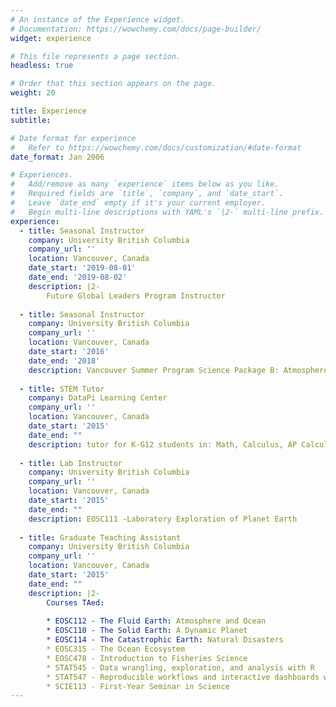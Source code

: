 ```yaml
---
# An instance of the Experience widget.
# Documentation: https://wowchemy.com/docs/page-builder/
widget: experience

# This file represents a page section.
headless: true

# Order that this section appears on the page.
weight: 20

title: Experience
subtitle:

# Date format for experience
#   Refer to https://wowchemy.com/docs/customization/#date-format
date_format: Jan 2006

# Experiences.
#   Add/remove as many `experience` items below as you like.
#   Required fields are `title`, `company`, and `date_start`.
#   Leave `date_end` empty if it's your current employer.
#   Begin multi-line descriptions with YAML's `|2-` multi-line prefix.
experience:
  - title: Seasonal Instructor
    company: University British Columbia 
    company_url: ''
    location: Vancouver, Canada
    date_start: '2019-08-01'
    date_end: '2019-08-02'
    description: |2-
        Future Global Leaders Program Instructor
        
  - title: Seasonal Instructor
    company: University British Columbia 
    company_url: ''
    location: Vancouver, Canada
    date_start: '2016'
    date_end: '2018'
    description: Vancouver Summer Program Science Package B: Atmosphere and Ocean Instructor
    
  - title: STEM Tutor
    company: DataPi Learning Center
    company_url: ''
    location: Vancouver, Canada
    date_start: '2015'
    date_end: ""
    description: tutor for K-G12 students in: Math, Calculus, AP Calculus, Science, Chemistry, Physics, and MCAT
  
  - title: Lab Instructor
    company: University British Columbia
    company_url: ''
    location: Vancouver, Canada
    date_start: '2015'
    date_end: ""
    description: EOSC111 -Laboratory Exploration of Planet Earth
    
  - title: Graduate Teaching Assistant
    company: University British Columbia
    company_url: ''
    location: Vancouver, Canada
    date_start: '2015'
    date_end: ""
    description: |2-
        Courses TAed:
             
        * EOSC112 - The Fluid Earth: Atmosphere and Ocean
        * EOSC110 - The Solid Earth: A Dynamic Planet
        * EOSC114 - The Catastrophic Earth: Natural Disasters
        * EOSC315 - The Ocean Ecosystem
        * EOSC478 - Introduction to Fisheries Science
        * STAT545 - Data wrangling, exploration, and analysis with R
        * STAT547 - Reproducible workflows and interactive dashboards with R
        * SCIE113 - First-Year Seminar in Science
---
```

